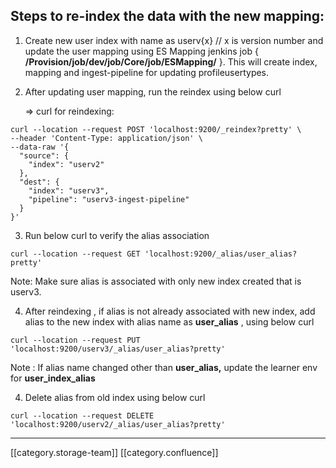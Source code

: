 
## Steps to re-index the data with the new mapping:

1. Create new user index with name as userv{x} // x is version number and update the user mapping using ES Mapping jenkins job { **/Provision/job/dev/job/Core/job/ESMapping/** }. This will create index, mapping and ingest-pipeline for updating profileusertypes.


1. After updating user mapping, run the reindex  using below curl



      => curl for reindexing:


```
curl --location --request POST 'localhost:9200/_reindex?pretty' \
--header 'Content-Type: application/json' \
--data-raw '{
  "source": {
    "index": "userv2"
  },
  "dest": {
    "index": "userv3",
    "pipeline": "userv3-ingest-pipeline"
  }
}'
```
3. Run below curl to verify the alias association


```
curl --location --request GET 'localhost:9200/_alias/user_alias?pretty'
```
Note: Make sure alias is associated with only new index created that is userv3.

4. After reindexing , if alias is not already associated with new index, add alias to the new index with alias name as  **user_alias**  , using below curl


```
curl --location --request PUT 'localhost:9200/userv3/_alias/user_alias?pretty'
```
Note : If alias name changed other than  **user_alias,** update the learner env for  **user_index_alias** 

4. Delete alias from old index using below curl


```
curl --location --request DELETE 'localhost:9200/userv2/_alias/user_alias?pretty'
```




*****

[[category.storage-team]] 
[[category.confluence]] 
